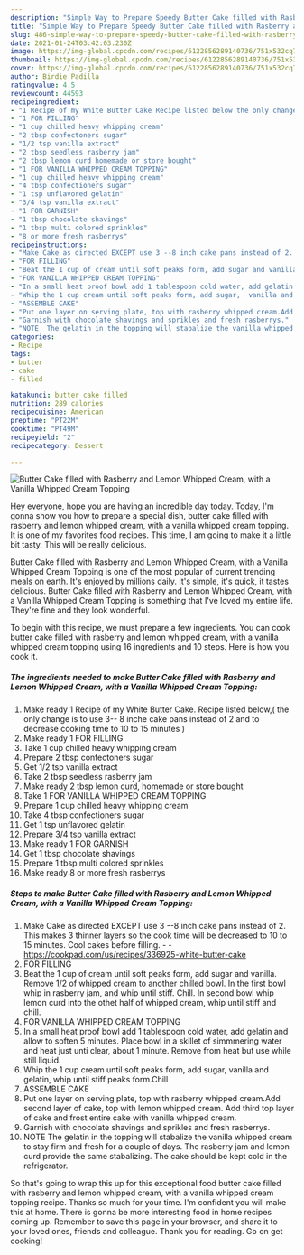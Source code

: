 ```yaml
---
description: "Simple Way to Prepare Speedy Butter Cake filled with Rasberry and Lemon Whipped Cream, with a Vanilla Whipped Cream Topping"
title: "Simple Way to Prepare Speedy Butter Cake filled with Rasberry and Lemon Whipped Cream, with a Vanilla Whipped Cream Topping"
slug: 486-simple-way-to-prepare-speedy-butter-cake-filled-with-rasberry-and-lemon-whipped-cream-with-a-vanilla-whipped-cream-topping
date: 2021-01-24T03:42:03.230Z
image: https://img-global.cpcdn.com/recipes/6122856289140736/751x532cq70/butter-cake-filled-with-rasberry-and-lemon-whipped-cream-with-a-vanilla-whipped-cream-topping-recipe-main-photo.jpg
thumbnail: https://img-global.cpcdn.com/recipes/6122856289140736/751x532cq70/butter-cake-filled-with-rasberry-and-lemon-whipped-cream-with-a-vanilla-whipped-cream-topping-recipe-main-photo.jpg
cover: https://img-global.cpcdn.com/recipes/6122856289140736/751x532cq70/butter-cake-filled-with-rasberry-and-lemon-whipped-cream-with-a-vanilla-whipped-cream-topping-recipe-main-photo.jpg
author: Birdie Padilla
ratingvalue: 4.5
reviewcount: 44593
recipeingredient:
- "1 Recipe of my White Butter Cake Recipe listed below the only change is to use 3 8 inche cake pans instead of 2 and to decrease cooking time to 10 to 15 minutes "
- "1 FOR FILLING"
- "1 cup chilled heavy whipping cream"
- "2 tbsp confectoners sugar"
- "1/2 tsp vanilla extract"
- "2 tbsp seedless rasberry jam"
- "2 tbsp lemon curd homemade or store bought"
- "1 FOR VANILLA WHIPPED CREAM TOPPING"
- "1 cup chilled heavy whipping cream"
- "4 tbsp confectioners sugar"
- "1 tsp unflavored gelatin"
- "3/4 tsp vanilla extract"
- "1 FOR GARNISH"
- "1 tbsp chocolate shavings"
- "1 tbsp multi colored sprinkles"
- "8 or more fresh rasberrys"
recipeinstructions:
- "Make Cake as directed EXCEPT use 3 --8 inch cake pans instead of 2. This makes 3 thinner layers so the cook time will be decreased to 10 to 15 minutes. Cool cakes before filling.  https://cookpad.com/us/recipes/336925-white-butter-cake"
- "FOR FILLING"
- "Beat the 1 cup of cream until soft peaks form, add sugar and vanilla. Remove 1/2 of whipped cream to another chilled bowl. In the first bowl whip in rasberry jam, and whip until stiff. Chill. In second bowl whip lemon curd into the othet half of whipped cream, whip until stiff and chill."
- "FOR VANILLA WHIPPED CREAM TOPPING"
- "In a small heat proof bowl add 1 tablespoon cold water, add gelatin and allow to soften 5 minutes. Place bowl in a skillet of simmmering water and heat just unti clear, about 1 minute. Remove from heat but use while still liquid."
- "Whip the 1 cup cream until soft peaks form, add sugar,  vanilla and gelatin, whip until stiff peaks form.Chill"
- "ASSEMBLE CAKE"
- "Put one layer on serving plate, top with rasberry whipped cream.Add second layer of cake, top with lemon whipped cream. Add third top layer of cake and frost entire cake with vanilla whipped cream."
- "Garnish with chocolate shavings and sprikles and fresh rasberrys."
- "NOTE  The gelatin in the topping will stabalize the vanilla whipped cream to stay firm and fresh for a couple of days. The rasberry jam and lemon curd provide the same stabalizing. The cake should be kept cold in the refrigerator."
categories:
- Recipe
tags:
- butter
- cake
- filled

katakunci: butter cake filled 
nutrition: 289 calories
recipecuisine: American
preptime: "PT22M"
cooktime: "PT49M"
recipeyield: "2"
recipecategory: Dessert

---
```



![Butter Cake filled with Rasberry and Lemon Whipped Cream, with a Vanilla Whipped Cream Topping](https://img-global.cpcdn.com/recipes/6122856289140736/751x532cq70/butter-cake-filled-with-rasberry-and-lemon-whipped-cream-with-a-vanilla-whipped-cream-topping-recipe-main-photo.jpg)

Hey everyone, hope you are having an incredible day today. Today, I'm gonna show you how to prepare a special dish, butter cake filled with rasberry and lemon whipped cream, with a vanilla whipped cream topping. It is one of my favorites food recipes. This time, I am going to make it a little bit tasty. This will be really delicious.

Butter Cake filled with Rasberry and Lemon Whipped Cream, with a Vanilla Whipped Cream Topping is one of the most popular of current trending meals on earth. It's enjoyed by millions daily. It's simple, it's quick, it tastes delicious. Butter Cake filled with Rasberry and Lemon Whipped Cream, with a Vanilla Whipped Cream Topping is something that I've loved my entire life. They're fine and they look wonderful.




To begin with this recipe, we must prepare a few ingredients. You can cook butter cake filled with rasberry and lemon whipped cream, with a vanilla whipped cream topping using 16 ingredients and 10 steps. Here is how you cook it.

<!--inarticleads1-->

##### The ingredients needed to make Butter Cake filled with Rasberry and Lemon Whipped Cream, with a Vanilla Whipped Cream Topping:

1. Make ready 1 Recipe of my White Butter Cake. Recipe listed below,( the only change is to use 3-- 8 inche cake pans instead of 2 and to decrease cooking time to 10 to 15 minutes )
1. Make ready 1 FOR FILLING
1. Take 1 cup chilled heavy whipping cream
1. Prepare 2 tbsp confectoners sugar
1. Get 1/2 tsp vanilla extract
1. Take 2 tbsp seedless rasberry jam
1. Make ready 2 tbsp lemon curd, homemade or store bought
1. Take 1 FOR VANILLA WHIPPED CREAM TOPPING
1. Prepare 1 cup chilled heavy whipping cream
1. Take 4 tbsp confectioners sugar
1. Get 1 tsp unflavored gelatin
1. Prepare 3/4 tsp vanilla extract
1. Make ready 1 FOR GARNISH
1. Get 1 tbsp chocolate shavings
1. Prepare 1 tbsp multi colored sprinkles
1. Make ready 8 or more fresh rasberrys




<!--inarticleads2-->

##### Steps to make Butter Cake filled with Rasberry and Lemon Whipped Cream, with a Vanilla Whipped Cream Topping:

1. Make Cake as directed EXCEPT use 3 --8 inch cake pans instead of 2. This makes 3 thinner layers so the cook time will be decreased to 10 to 15 minutes. Cool cakes before filling. -  - https://cookpad.com/us/recipes/336925-white-butter-cake
1. FOR FILLING
1. Beat the 1 cup of cream until soft peaks form, add sugar and vanilla. Remove 1/2 of whipped cream to another chilled bowl. In the first bowl whip in rasberry jam, and whip until stiff. Chill. In second bowl whip lemon curd into the othet half of whipped cream, whip until stiff and chill.
1. FOR VANILLA WHIPPED CREAM TOPPING
1. In a small heat proof bowl add 1 tablespoon cold water, add gelatin and allow to soften 5 minutes. Place bowl in a skillet of simmmering water and heat just unti clear, about 1 minute. Remove from heat but use while still liquid.
1. Whip the 1 cup cream until soft peaks form, add sugar,  vanilla and gelatin, whip until stiff peaks form.Chill
1. ASSEMBLE CAKE
1. Put one layer on serving plate, top with rasberry whipped cream.Add second layer of cake, top with lemon whipped cream. Add third top layer of cake and frost entire cake with vanilla whipped cream.
1. Garnish with chocolate shavings and sprikles and fresh rasberrys.
1. NOTE  The gelatin in the topping will stabalize the vanilla whipped cream to stay firm and fresh for a couple of days. The rasberry jam and lemon curd provide the same stabalizing. The cake should be kept cold in the refrigerator.




So that's going to wrap this up for this exceptional food butter cake filled with rasberry and lemon whipped cream, with a vanilla whipped cream topping recipe. Thanks so much for your time. I'm confident you will make this at home. There is gonna be more interesting food in home recipes coming up. Remember to save this page in your browser, and share it to your loved ones, friends and colleague. Thank you for reading. Go on get cooking!

